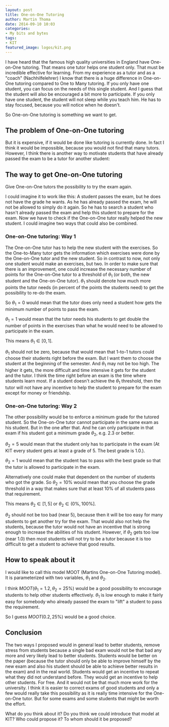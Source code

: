 ```yaml
---
layout: post
title: One-on-One Tutoring
author: Martin Thoma
date: 2014-09-10 10:03
categories:
- My bits and bytes
tags:
- KIT
featured_image: logos/kit.png
---
```


I have heard that the famous high quality universities in England have
One-on-One tutoring. That means one tutor helps one student only. That must
be incredible effective for learning. From my experience as a tutor and as a
"coach" (Nachhilfelehrer) I know that there is a huge difference in One-on-One
tutoring compared to One to Many tutoring. If you only have one student, you
can focus on the needs of this single student. And I guess that the student
will also be encouraged a bit more to participate. If you only have one student,
the student will not sleep while you teach him. He has to stay focused, because
you will notice when he doesn't.

So One-on-One tutoring is something we want to get.

## The problem of One-on-One tutoring
But it is expensive, if it would be done like tutoring is currently done. In
fact I think it would be impossible, because you would not find that many
tutors. However, I think there is another way to motivate students that have
already passed the exam to be a tutor for another student:

## The way to get One-on-One tutoring
Give One-on-One tutors the possibility to try the exam again.

I could imagine it to work like this: A student passes the exam, but he does
not have the grade he wants. As he has already passed the exam, he will not be
allowed to simply do it again. So he has to search a student who hasn't already
passed the exam and help this student to prepare for the exam. Now we have to
check if the One-on-One tutor really helped the new student. I could imagine
two ways that could also be combined.

### One-on-One tutoring: Way 1
The One-on-One tutor has to help the new student with the exercises. So the
One-to-Many tutor gets the information which exercises were done by the
One-on-One tutor and the new student. So in contrast to now, not only one
student would make an exercises, but two. In order to make sure that there is
an improvement, one could increase the necessary number of points for the
One-on-One tutor to a threshold of $\theta_1$ (or both, the new student and the One-on-One tutor). $\theta_1$ should denote how much more points the tutor needs (in
percent of the points the students need) to get the possibility to re-do the
exam.

So $\theta_1 = 0$ would mean that the tutor does only need a student how
gets the minimum number of points to pass the exam.

$\theta_1 = 1$ would mean that the tutor needs his students to get double the
number of points in the exercises than what he would need to be allowed to
participate in the exam.

This means $\theta_1 \in [0, 1]$.

$\theta_1$ should not be zero, because that
would mean that 1-to-1 tutors could choose their students right before the exam.
But I want them to choose the student at the beginning of the semester. And
$\theta_1$ may not be too high. The higher it gets, the more difficult and time
intensive it gets for the student and the tutor. I think the time right before
an exam is the time where students learn most. If a student doesn't achieve
the $\theta_1$ threshold, then the tutor will not have any incentive to help the
student to prepare for the exam except for money or friendship.

### One-on-One tutoring: Way 2
The other possibility would be to enforce a minimum grade for the tutored
student. So the One-on-One tutor cannot participate in the same exam as his
student. But in the one after that. And he can only participate in that exam
if his student got a minimum grade $\theta_2$, e.g. 2.3 or better.

$\theta_2 = 5$ would mean that the student only has to participate in the exam
(At KIT every student gets at least a grade of 5. The best grade is 1.0.).

$\theta_2 = 1$ would mean that the student has to pass with the best grade so
that the tutor is allowed to participate in the exam.

Alternatively one could make that dependent on the number of students who got
the grade. So $\theta_2 = 10\%$ would mean that you choose the grade threshold
in a way that makes sure that at least 10% of all students pass that
requirement.

This means $\theta_2 \in [1, 5]$ or $\theta_2 \in (0\%, 100\%]$.

$\theta_2$ should not be too bad (near 5), because then it will be too easy
for many students to get another try for the exam. That would also not help the
students, because the tutor would not have an incentive that is strong enough to
increase the abilities of his student. However, if $\theta_2$ gets too low
(near 1.0) then most students will not try to be a tutor because it is too
difficult to get a student to achieve that good results.

## How to speak about it

I would like to call this model MOOT (Martins One-on-One Tutoring model).
It is parameterized with two variables, $\theta_1$ and $\theta_2$.

I think $MOOT(\theta_1=1.2, \theta_2=25\%)$ would be a good possibility to
encourage students to help other students effectively. $\theta_1$ is low enough
to make it fairly easy for somebody who already passed the exam to "lift" a
student to pass the requirement.

So I guess $MOOT(0.2, 25\%)$ would be a good choice.

## Conclusion
The two ways I proposed would in general lead to better students, remove stress
from students because a single bad exam would not be that bad any more and
very likely lead to better students. Students would be better on the paper
(because the tutor should only be able to improve himself by the new exam and
also his student should be able to achieve better results in the exam) and in
the real world. Students would get an incentive to repeat what they did not
understand before. They would get an incentive to help other students. For free.
And it would not be that much more work for the university. I think it is easier
to correct exams of good students and only a few would really take this
possibility as it is really time intensive for the One-on-One tutor. But for
some exams and some students that might be worth the effort.

What do you think about it? Do you think we could introduce that model at KIT?
Who could propose it? To whom should it be proposed?